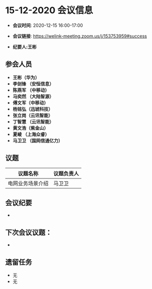 # 15-12-2020 会议信息  

-  **会议时间**: 2020-12-15  16:00-17:00
-  **会议链接**: https://welink-meeting.zoom.us/j/153753959#success

-  **纪要人:王彬**   

## 参会人员
-  **王彬（华为）** 
-  **李剑锋 （安恒信息）** 
-  **陈燕军 （中移动）** 
-  **马奕然 （大陆智源）** 
-  **傅文军（中移动）**
-  **杨铭弘（迅琥科技）**  
-  **张立岗（云讯智能）**
-  **丁智慧 （云讯智能）**  
-  **黄文浩（紫金山）**  
-  **夏崚 （上海众睿）**  
-  **马卫卫 （国网信通亿力）**



## 议题

议题名称 | 议题负责人
---- | ----
电网业务场景介绍 | 马卫卫



 

## 会议纪要

-  





## 下次会议议题：

-

## 遗留任务
-   无
-   无